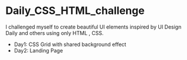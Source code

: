 # Daily_CSS_HTML_challenge

I challenged myself to create beautiful UI elements inspired by UI Design Daily and others using only HTML , CSS.

- Day1: CSS Grid with shared background effect
- Day2: Landing Page
